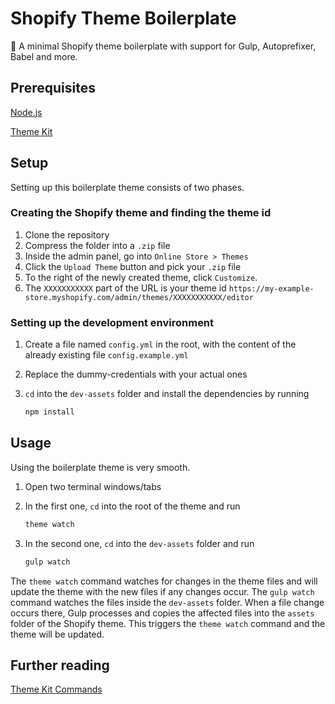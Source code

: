 # Shopify Theme Boilerplate
🛒 A minimal Shopify theme boilerplate with support for Gulp, Autoprefixer, Babel and more. 

## Prerequisites
[Node.js](https://nodejs.org/)

[Theme Kit](https://shopify.github.io/themekit/)

## Setup
Setting up this boilerplate theme consists of two phases.

### Creating the Shopify theme and finding the theme id
1. Clone the repository
2. Compress the folder into a `.zip` file
3. Inside the admin panel, go into `Online Store > Themes`
4. Click the `Upload Theme` button and pick your  `.zip` file
5. To the right of the newly created theme, click `Customize`.
6. The `XXXXXXXXXXX` part of the URL is your theme id `https://my-example-store.myshopify.com/admin/themes/XXXXXXXXXXX/editor`

### Setting up the development environment
1. Create a file named `config.yml` in the root, with the content of the already existing file `config.example.yml`
2. Replace the dummy-credentials with your actual ones
3. `cd` into the `dev-assets` folder and install the dependencies by running 
 
   ```sh
   npm install
   ```

## Usage
Using the boilerplate theme is very smooth.

1. Open two terminal windows/tabs
2. In the first one, `cd` into the root of the theme and run 
  
   ```sh
   theme watch
   ```
3. In the second one, `cd` into the `dev-assets` folder and run 

   ```sh
   gulp watch
   ```

The `theme watch` command watches for changes in the theme files and will update the theme with the new files if any changes occur. The `gulp watch` command watches the files inside the `dev-assets` folder. When a file change occurs there, Gulp processes and copies the affected files into the `assets` folder of the Shopify theme. This triggers the `theme watch` command and the theme will be updated. 

## Further reading

[Theme Kit Commands](https://shopify.github.io/themekit/commands/)